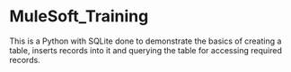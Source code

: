 # MuleSoft_Training

This is a Python with SQLite done to demonstrate the basics of creating a table, inserts records into it and querying the table for accessing required records.
